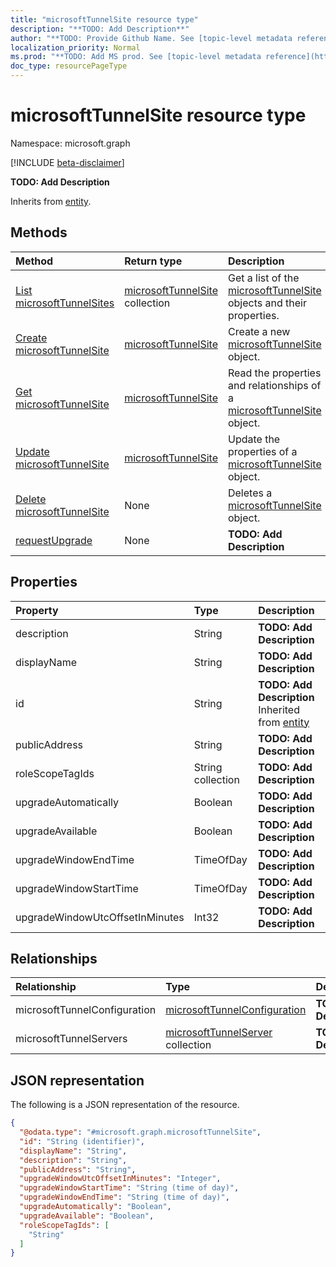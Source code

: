 ```yaml
---
title: "microsoftTunnelSite resource type"
description: "**TODO: Add Description**"
author: "**TODO: Provide Github Name. See [topic-level metadata reference](https://msgo.azurewebsites.net/add/document/guidelines/metadata.html#topic-level-metadata)**"
localization_priority: Normal
ms.prod: "**TODO: Add MS prod. See [topic-level metadata reference](https://msgo.azurewebsites.net/add/document/guidelines/metadata.html#topic-level-metadata)**"
doc_type: resourcePageType
---
```


# microsoftTunnelSite resource type

Namespace: microsoft.graph

[!INCLUDE [beta-disclaimer](../../includes/beta-disclaimer.md)]

**TODO: Add Description**


Inherits from [entity](../resources/entity.md).

## Methods
|Method|Return type|Description|
|:---|:---|:---|
|[List microsoftTunnelSites](../api/microsofttunnelsite-list.md)|[microsoftTunnelSite](../resources/microsofttunnelsite.md) collection|Get a list of the [microsoftTunnelSite](../resources/microsofttunnelsite.md) objects and their properties.|
|[Create microsoftTunnelSite](../api/microsofttunnelsite-create.md)|[microsoftTunnelSite](../resources/microsofttunnelsite.md)|Create a new [microsoftTunnelSite](../resources/microsofttunnelsite.md) object.|
|[Get microsoftTunnelSite](../api/microsofttunnelsite-get.md)|[microsoftTunnelSite](../resources/microsofttunnelsite.md)|Read the properties and relationships of a [microsoftTunnelSite](../resources/microsofttunnelsite.md) object.|
|[Update microsoftTunnelSite](../api/microsofttunnelsite-update.md)|[microsoftTunnelSite](../resources/microsofttunnelsite.md)|Update the properties of a [microsoftTunnelSite](../resources/microsofttunnelsite.md) object.|
|[Delete microsoftTunnelSite](../api/microsofttunnelsite-delete.md)|None|Deletes a [microsoftTunnelSite](../resources/microsofttunnelsite.md) object.|
|[requestUpgrade](../api/microsofttunnelsite-requestupgrade.md)|None|**TODO: Add Description**|

## Properties
|Property|Type|Description|
|:---|:---|:---|
|description|String|**TODO: Add Description**|
|displayName|String|**TODO: Add Description**|
|id|String|**TODO: Add Description** Inherited from [entity](../resources/entity.md)|
|publicAddress|String|**TODO: Add Description**|
|roleScopeTagIds|String collection|**TODO: Add Description**|
|upgradeAutomatically|Boolean|**TODO: Add Description**|
|upgradeAvailable|Boolean|**TODO: Add Description**|
|upgradeWindowEndTime|TimeOfDay|**TODO: Add Description**|
|upgradeWindowStartTime|TimeOfDay|**TODO: Add Description**|
|upgradeWindowUtcOffsetInMinutes|Int32|**TODO: Add Description**|

## Relationships
|Relationship|Type|Description|
|:---|:---|:---|
|microsoftTunnelConfiguration|[microsoftTunnelConfiguration](../resources/microsofttunnelconfiguration.md)|**TODO: Add Description**|
|microsoftTunnelServers|[microsoftTunnelServer](../resources/microsofttunnelserver.md) collection|**TODO: Add Description**|

## JSON representation
The following is a JSON representation of the resource.
<!-- {
  "blockType": "resource",
  "keyProperty": "id",
  "@odata.type": "microsoft.graph.microsoftTunnelSite",
  "baseType": "microsoft.graph.entity",
  "openType": false
}
-->
``` json
{
  "@odata.type": "#microsoft.graph.microsoftTunnelSite",
  "id": "String (identifier)",
  "displayName": "String",
  "description": "String",
  "publicAddress": "String",
  "upgradeWindowUtcOffsetInMinutes": "Integer",
  "upgradeWindowStartTime": "String (time of day)",
  "upgradeWindowEndTime": "String (time of day)",
  "upgradeAutomatically": "Boolean",
  "upgradeAvailable": "Boolean",
  "roleScopeTagIds": [
    "String"
  ]
}
```

